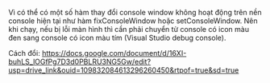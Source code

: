Vì có thể có một số hàm thay đổi console window không hoạt động trên nền console hiện tại như hàm fixConsoleWindow hoặc setConsoleWindow. Nên khi chạy, nếu bị lỗi màn hình thì cần phải chuyển từ console có icon màu đen sang console có icon màu tím (Visual Studio debug console).

Cách đổi: 
https://docs.google.com/document/d/16XI-buhLS_lOGfPg7D3d0PBLRU3NG5Gw/edit?usp=drive_link&ouid=109832084613296260450&rtpof=true&sd=true
